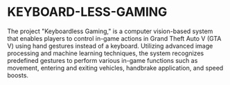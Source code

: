 # KEYBOARD-LESS-GAMING
The project "Keyboardless Gaming," is a computer vision-based system that enables players to control in-game actions in Grand Theft Auto V (GTA V) using hand gestures instead of a keyboard. Utilizing advanced image processing and machine learning techniques, the system recognizes predefined gestures to perform various in-game functions such as movement, entering and exiting vehicles, handbrake application, and speed boosts. 
